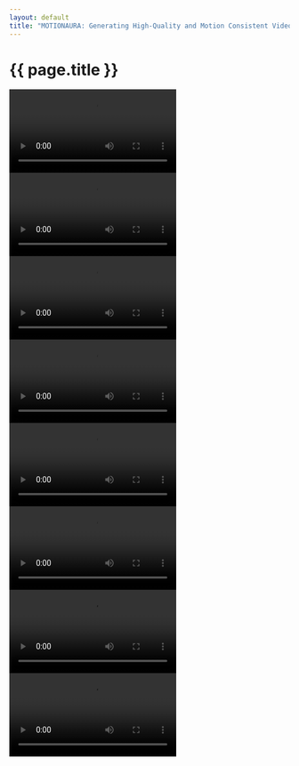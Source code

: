 ```yaml
---
layout: default
title: "MOTIONAURA: Generating High-Quality and Motion Consistent Videos Using Discrete Diffusion"
---
```

<link rel="stylesheet" href="styles.css">

# {{ page.title }}

<div class="video-collage">
  <!-- 27:9 Videos -->
  <div class="video-row">
    <div class="video video-27-9">
      <video src="videos/27-9_1.mp4" controls></video>
    </div>
    <div class="video video-27-9">
      <video src="videos/27-9_2.mp4" controls></video>
    </div>
  </div>

  <!-- 4:3 Videos -->
  <div class="video-row">
    <div class="video video-4-3">
      <video src="videos/4-3_1.mp4" controls></video>
    </div>
    <div class="video video-4-3">
      <video src="videos/4-3_2.mp4" controls></video>
    </div>
  </div>

  <!-- 3:4 Videos -->
  <div class="video-row">
    <div class="video video-3-4">
      <video src="videos/3-4_1.mp4" controls></video>
    </div>
    <div class="video video-3-4">
      <video src="videos/3-4_2.mp4" controls></video>
    </div>
  </div>

  <!-- 1:1 Videos -->
  <div class="video-row">
    <div class="video video-1-1">
      <video src="videos/video7.mp4" controls></video>
    </div>
    <div class="video video-1-1">
      <video src="videos/video8.mp4" controls></video>
    </div>
  </div>
</div>
